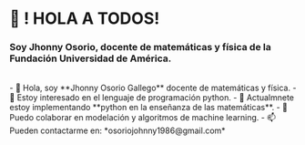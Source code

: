# :wave: ! HOLA A TODOS!  

### Soy Jhonny Osorio, docente de matemáticas y física de la Fundación Universidad de América.

<br />   
-      👋 Hola, soy **Jhonny Osorio Gallego** docente de matemáticas y física.
- 👀 Estoy interesado en el lenguaje de programación python.
- 🌱 Actualmnete estoy implementando **python en la enseñanza de las matemáticas**.
- 💞️ Puedo colaborar en modelación y algoritmos de machine learning.
- 📫 Pueden contactarme en: *osoriojohnny1986@gmail.com*

<!---
josorio398/josorio398 is a ✨ special ✨ repository because its `README.md` (this file) appears on your GitHub profile.
You can click the Preview link to take a look at your changes.
--->
